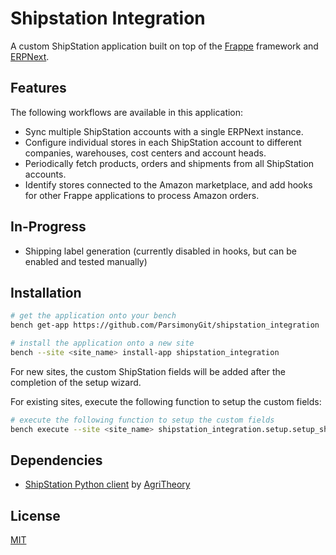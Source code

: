 # Shipstation Integration

A custom ShipStation application built on top of the [Frappe](https://github.com/frappe/frappe) framework and [ERPNext](https://github.com/frappe/erpnext).

## Features

The following workflows are available in this application:

- Sync multiple ShipStation accounts with a single ERPNext instance.
- Configure individual stores in each ShipStation account to different companies, warehouses, cost centers and account heads.
- Periodically fetch products, orders and shipments from all ShipStation accounts.
- Identify stores connected to the Amazon marketplace, and add hooks for other Frappe applications to process Amazon orders.

## In-Progress

- Shipping label generation (currently disabled in hooks, but can be enabled and tested manually)

## Installation

```bash
# get the application onto your bench
bench get-app https://github.com/ParsimonyGit/shipstation_integration

# install the application onto a new site
bench --site <site_name> install-app shipstation_integration
```

For new sites, the custom ShipStation fields will be added after the completion of the setup wizard.

For existing sites, execute the following function to setup the custom fields:

```bash
# execute the following function to setup the custom fields
bench execute --site <site_name> shipstation_integration.setup.setup_shipstation
```

## Dependencies

- [ShipStation Python client](https://github.com/agritheory/shipstation-client) by [AgriTheory](https://github.com/agritheory)

## License

[MIT](https://opensource.org/licenses/MIT)